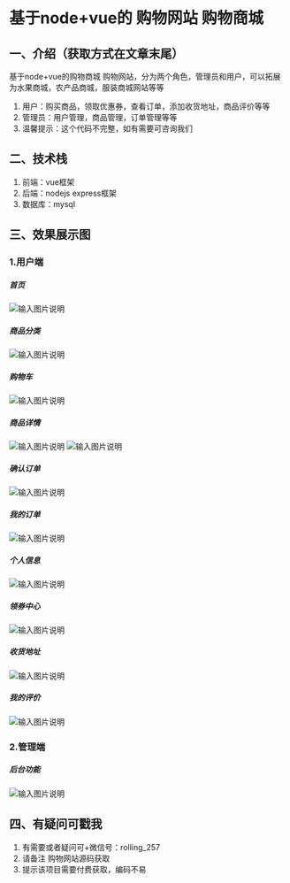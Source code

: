 # 基于node+vue的 购物网站 购物商城 

## 一、介绍（获取方式在文章末尾）
 基于node+vue的购物商城 购物网站，分为两个角色，管理员和用户，可以拓展为水果商城，农产品商城，服装商城网站等等
 1. 用户：购买商品，领取优惠券，查看订单，添加收货地址，商品评价等等
 2. 管理员：用户管理，商品管理，订单管理等等
 3. 温馨提示：这个代码不完整，如有需要可咨询我们

## 二、技术栈
1.  前端：vue框架
2.  后端：nodejs express框架
3.  数据库：mysql

## 三、效果展示图
### 1.用户端
##### 首页
![输入图片说明](./preview/1.jpg)
##### 商品分类
![输入图片说明](./preview/2.jpg)
##### 购物车
![输入图片说明](./preview/3.jpg)
##### 商品详情
![输入图片说明](./preview/4.jpg)
![输入图片说明](./preview/5.jpg)
##### 确认订单
![输入图片说明](./preview/6.jpg)
##### 我的订单
![输入图片说明](./preview/7.jpg)
##### 个人信息
![输入图片说明](./preview/8.jpg)
##### 领券中心
![输入图片说明](./preview/10.jpg)
##### 收货地址
![输入图片说明](./preview/11.jpg)
##### 我的评价
![输入图片说明](./preview/12.jpg)
### 2.管理端

##### 后台功能
![输入图片说明](./preview/9.jpg)

## 四、有疑问可戳我
1.  有需要或者疑问可+微信号：rolling_257
2.  请备注 购物网站源码获取
3.  提示该项目需要付费获取，编码不易
